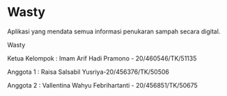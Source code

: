 # Wasty
Aplikasi yang mendata semua informasi penukaran sampah secara digital.
 
Wasty

Ketua Kelompok : Imam Arif Hadi Pramono - 20/460546/TK/51135

Anggota 1 : Raisa Salsabil Yusriya-20/456376/TK/50506

Anggota 2 : Vallentina Wahyu Febrihartanti - 20/456851/TK/50675

